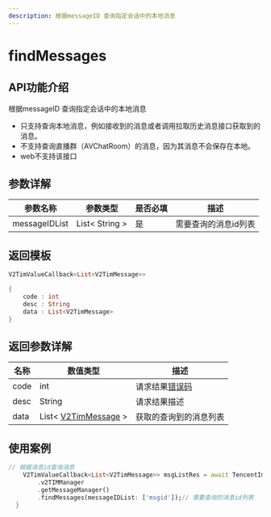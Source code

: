 ```yaml
---
description: 根据messageID 查询指定会话中的本地消息
---
```


# findMessages

## API功能介绍

根据messageID 查询指定会话中的本地消息

* 只支持查询本地消息，例如接收到的消息或者调用拉取历史消息接口获取到的消息。
* 不支持查询直播群（AVChatRoom）的消息，因为其消息不会保存在本地。
* web不支持该接口

## 参数详解

| 参数名称          | 参数类型           | 是否必填 | 描述          |
| ------------- | -------------- | ---- | ----------- |
| messageIDList | List< String > | 是    | 需要查询的消息id列表 |

## 返回模板

```dart
V2TimValueCallback<List<V2TimMessage>>

{
    code : int
    desc : String
    data : List<V2TimMessage>
}
```

## 返回参数详解

| 名称   | 数值类型                                     | 描述                                                             |
| ---- | ---------------------------------------- | -------------------------------------------------------------- |
| code | int                                      | 请求结果[错误码](https://cloud.tencent.com/document/product/269/1671) |
| desc | String                                   | 请求结果描述                                                         |
| data | List< [V2TimMessage](broken-reference) > | 获取的查询到的消息列表                                                    |

## 使用案例  &#x20;

```dart
// 根据消息id查询消息
    V2TimValueCallback<List<V2TimMessage>> msgListRes = await TencentImSDKPlugin
        .v2TIMManager
        .getMessageManager()
        .findMessages(messageIDList: ['msgid']);// 需要查询的消息id列表
  }
```
